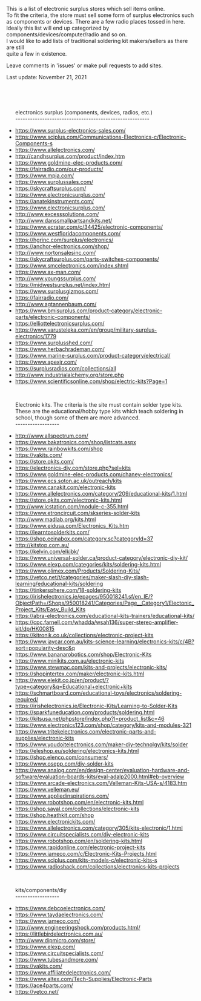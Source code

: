 This is a list of electronic surplus stores which sell items online.<br>
To fit the criteria, the store must sell some form of surplus electronics such<br>
as components or devices. There are a few radio places tossed in here.<br>
Ideally this list will end up categorized by components/devices/computer/radio and so on.<br>
I would like to add lists of traditional soldering kit makers/sellers as there are still<br>
quite a few in existence.<br><p>

Leave comments in 'issues' or make pull requests to add sites.<br><p>

Last update: November 21, 2021<br><p><br><p><br><p>



<ul>
electronics surplus (components, devices, radios, etc.)<br>
-------------------------------------------------------<br><p>
<li><a href="https://www.surplus-electronics-sales.com/">https://www.surplus-electronics-sales.com/</a></li>
<li><a href="https://www.sciplus.com/Communications-Electronics-c/Electronic-Components-s">https://www.sciplus.com/Communications-Electronics-c/Electronic-Components-s</a></li>
<li><a href="https://www.allelectronics.com/">https://www.allelectronics.com/</a></li>
<li><a href="http://candhsurplus.com/product/index.htm">http://candhsurplus.com/product/index.htm</a></li>
<li><a href="https://www.goldmine-elec-products.com/">https://www.goldmine-elec-products.com/</a></li>
<li><a href="https://fairradio.com/our-products/">https://fairradio.com/our-products/</a></li>
<li><a href="https://www.mpja.com/">https://www.mpja.com/</a></li>
<li><a href="https://www.surplussales.com/">https://www.surplussales.com/</a></li>
<li><a href="https://skycraftsurplus.com/">https://skycraftsurplus.com/</a></li>
<li><a href="https://www.electronicsurplus.com/">https://www.electronicsurplus.com/</a></li>
<li><a href="https://anatekinstruments.com/">https://anatekinstruments.com/</a></li>
<li><a href="https://www.electronicsurplus.com/">https://www.electronicsurplus.com/</a></li>
<li><a href="http://www.excesssolutions.com/">http://www.excesssolutions.com/</a></li>
<li><a href="http://www.danssmallpartsandkits.net/">http://www.danssmallpartsandkits.net/</a></li>
<li><a href="https://www.ecrater.com/c/34425/electronic-components/">https://www.ecrater.com/c/34425/electronic-components/</a></li>
<li><a href="https://www.westfloridacomponents.com/">https://www.westfloridacomponents.com/</a></li>
<li><a href="https://hgrinc.com/surplus/electronics/">https://hgrinc.com/surplus/electronics/</a></li>
<li><a href="https://anchor-electronics.com/shop/">https://anchor-electronics.com/shop/</a></li>
<li><a href="http://www.nortonsalesinc.com/">http://www.nortonsalesinc.com/</a></li>
<li><a href="https://skycraftsurplus.com/parts-switches-components/">https://skycraftsurplus.com/parts-switches-components/</a></li>
<li><a href="https://www.smcelectronics.com/index.shtml">https://www.smcelectronics.com/index.shtml</a></li>
<li><a href="https://www.ax-man.com/">https://www.ax-man.com/</a></li>
<li><a href="http://www.youngssurplus.com/">http://www.youngssurplus.com/</a></li>
<li><a href="https://midwestsurplus.net/index.html">https://midwestsurplus.net/index.html</a></li>
<li><a href="https://www.surplusgizmos.com/">https://www.surplusgizmos.com/</a></li>
<li><a href="https://fairradio.com/">https://fairradio.com/</a></li>
<li><a href="http://www.agtannenbaum.com/">http://www.agtannenbaum.com/</a></li>
<li><a href="https://www.bmisurplus.com/product-category/electronic-parts/electronic-components/">https://www.bmisurplus.com/product-category/electronic-parts/electronic-components/</a></li>
<li><a href="https://elliottelectronicsurplus.com/">https://elliottelectronicsurplus.com/</a></li>
<li><a href="https://www.varusteleka.com/en/group/military-surplus-electronics/1779">https://www.varusteleka.com/en/group/military-surplus-electronics/1779</a></li>
<li><a href="https://www.surplusshed.com/">https://www.surplusshed.com/</a></li>
<li><a href="https://www.herbachrademan.com/">https://www.herbachrademan.com/</a></li>
<li><a href="https://www.marine-surplus.com/product-category/electrical/">https://www.marine-surplus.com/product-category/electrical/</a></li>
<li><a href="https://www.apexjr.com/">https://www.apexjr.com/</a></li>
<li><a href="https://surplusradios.com/collections/all">https://surplusradios.com/collections/all</a></li>
<li><a href="http://www.industrialalchemy.org/store.php">http://www.industrialalchemy.org/store.php</a></li>
<li><a href="https://www.scientificsonline.com/shop/electric-kits?Page=1">https://www.scientificsonline.com/shop/electric-kits?Page=1</a></li>
</p>
</ul>

<br><p>

<ul>
Electronic kits. The criteria is the site must contain solder type kits. These are the educational/hobby type kits which teach soldering in school, though some of them are more advanced.<br>
------------------<br><p>
<li><a href="http://www.allspectrum.com/">http://www.allspectrum.com/</a></li>
<li><a href="https://www.bakatronics.com/shop/listcats.aspx">https://www.bakatronics.com/shop/listcats.aspx</a></li>
<li><a href="https://www.rainbowkits.com/shop">https://www.rainbowkits.com/shop</a></li>
<li><a href="https://vakits.com/">https://vakits.com/</a></li>
<li><a href="https://store.qkits.com/">https://store.qkits.com/</a></li>
<li><a href="https://electronics-diy.com/store.php?sel=kits">https://electronics-diy.com/store.php?sel=kits</a></li>
<li><a href="https://www.goldmine-elec-products.com/chaney-electronics/">https://www.goldmine-elec-products.com/chaney-electronics/</a></li>
<li><a href="https://www.ecs.soton.ac.uk/outreach/kits">https://www.ecs.soton.ac.uk/outreach/kits</a></li>
<li><a href="https://www.canakit.com/electronic-kits">https://www.canakit.com/electronic-kits</a></li>
<li><a href="https://www.allelectronics.com/category/209/educational-kits/1.html">https://www.allelectronics.com/category/209/educational-kits/1.html</a></li>
<li><a href="https://store.qkits.com/electronic-kits.html">https://store.qkits.com/electronic-kits.html</a></li>
<li><a href="http://www.icstation.com/module-c-355.html">http://www.icstation.com/module-c-355.html</a></li>
<li><a href="https://www.etroncircuit.com/skseries-solder-kits">https://www.etroncircuit.com/skseries-solder-kits</a></li>
<li><a href="http://www.madlab.org/kits.html">http://www.madlab.org/kits.html</a></li>
<li><a href="https://www.eidusa.com/Electronics_Kits.htm">https://www.eidusa.com/Electronics_Kits.htm</a></li>
<li><a href="https://learntosolderkits.com/">https://learntosolderkits.com/</a></li>
<li><a href="https://shop.eeinabox.com/category.sc?categoryId=37">https://shop.eeinabox.com/category.sc?categoryId=37</a></li>
<li><a href="http://kitstop.com.au/">http://kitstop.com.au/</a></li>
<li><a href="https://kelvin.com/elkibk/">https://kelvin.com/elkibk/</a></li>
<li><a href="https://www.universal-solder.ca/product-category/electronic-diy-kit/">https://www.universal-solder.ca/product-category/electronic-diy-kit/</a></li>
<li><a href="https://www.elexp.com/categories/kits/soldering-kits.html">https://www.elexp.com/categories/kits/soldering-kits.html</a></li>
<li><a href="https://www.olimex.com/Products/Soldering-Kits/">https://www.olimex.com/Products/Soldering-Kits/</a></li>
<li><a href="https://vetco.net/t/categories/maker-slash-diy-slash-learning/educational-kits/soldering">https://vetco.net/t/categories/maker-slash-diy-slash-learning/educational-kits/soldering</a></li>
<li><a href="https://tinkersphere.com/18-soldering-kits">https://tinkersphere.com/18-soldering-kits</a></li>
<li><a href="https://irishelectronics.ie/epages/950018241.sf/en_IE/?ObjectPath=/Shops/950018241/Categories/Page__Category1/Electonic_Project_Kits/Easy_Build_Kits">https://irishelectronics.ie/epages/950018241.sf/en_IE/?ObjectPath=/Shops/950018241/Categories/Page__Category1/Electonic_Project_Kits/Easy_Build_Kits</a></li>
<li><a href="https://abra-electronics.com/educational-kits-trainers/educational-kits/">https://abra-electronics.com/educational-kits-trainers/educational-kits/</a></li>
<li><a href="https://cpc.farnell.com/whadda/wsah136/super-stereo-amplifier-kit/dp/HK00815">https://cpc.farnell.com/whadda/wsah136/super-stereo-amplifier-kit/dp/HK00815</a></li>
<li><a href="https://kitronik.co.uk/collections/electronic-project-kits">https://kitronik.co.uk/collections/electronic-project-kits</a></li>
<li><a href="https://www.jaycar.com.au/kits-science-learning/electronics-kits/c/4B?sort=popularity-desc&q">https://www.jaycar.com.au/kits-science-learning/electronics-kits/c/4B?sort=popularity-desc&q</a></li>
<li><a href="https://www.bananarobotics.com/shop/Electronic-Kits">https://www.bananarobotics.com/shop/Electronic-Kits</a></li>
<li><a href="https://www.minikits.com.au/electronic-kits">https://www.minikits.com.au/electronic-kits</a></li>
<li><a href="https://www.stewmac.com/kits-and-projects/electronic-kits/">https://www.stewmac.com/kits-and-projects/electronic-kits/</a></li>
<li><a href="https://shopintertex.com/maker/electronic-kits.html">https://shopintertex.com/maker/electronic-kits.html</a></li>
<li><a href="https://www.elekit.co.jp/en/product/?type=category&q=Educational+electronic+kits">https://www.elekit.co.jp/en/product/?type=category&q=Educational+electronic+kits</a></li>
<li><a href="https://schmartboard.com/educational-toys/electronics/soldering-required/">https://schmartboard.com/educational-toys/electronics/soldering-required/</a></li>
<li><a href="https://irishelectronics.ie/Electronic-Kits/Learning-to-Solder-Kits">https://irishelectronics.ie/Electronic-Kits/Learning-to-Solder-Kits</a></li>
<li><a href="https://sparkfuneducation.com/products/soldering.html">https://sparkfuneducation.com/products/soldering.html</a></li>
<li><a href="https://kitsusa.net/phpstore/index.php?l=product_list&c=46">https://kitsusa.net/phpstore/index.php?l=product_list&c=46</a></li>
<li><a href="https://www.electronics123.com/shop/category/kits-and-modules-321">https://www.electronics123.com/shop/category/kits-and-modules-321</a></li>
<li><a href="https://www.tritekelectronics.com/electronic-parts-and-supplies/electronic-kits">https://www.tritekelectronics.com/electronic-parts-and-supplies/electronic-kits</a></li>
<li><a href="https://www.youdoitelectronics.com/maker-diy-technolgy/kits/solder">https://www.youdoitelectronics.com/maker-diy-technolgy/kits/solder</a></li>
<li><a href="https://eleshop.eu/soldering/electronics-kits.html">https://eleshop.eu/soldering/electronics-kits.html</a></li>
<li><a href="https://shop.elenco.com/consumers/">https://shop.elenco.com/consumers/</a></li>
<li><a href="https://www.osepp.com/diy-solder-kits">https://www.osepp.com/diy-solder-kits</a></li>
<li><a href="https://www.analog.com/en/design-center/evaluation-hardware-and-software/evaluation-boards-kits/eval-adalp2000.html#eb-overview">https://www.analog.com/en/design-center/evaluation-hardware-and-software/evaluation-boards-kits/eval-adalp2000.html#eb-overview</a></li>
<li><a href="https://www.arcade-electronics.com/Velleman-Kits-USA-s/4183.htm">https://www.arcade-electronics.com/Velleman-Kits-USA-s/4183.htm</a></li>
<li><a href="https://www.velleman.eu/">https://www.velleman.eu/</a></li>
<li><a href="https://www.appliedinspirations.com/">https://www.appliedinspirations.com/</a></li>
<li><a href="https://www.robotshop.com/en/electronic-kits.html">https://www.robotshop.com/en/electronic-kits.html</a></li>
<li><a href="https://shop.sayal.com/collections/electronic-kits">https://shop.sayal.com/collections/electronic-kits</a></li>
<li><a href="https://shop.heathkit.com/shop">https://shop.heathkit.com/shop</a></li>
<li><a href="https://www.electronickits.com/">https://www.electronickits.com/</a></li>
<li><a href="https://www.allelectronics.com/category/305/kits-electronic/1.html">https://www.allelectronics.com/category/305/kits-electronic/1.html</a></li>
<li><a href="https://www.circuitspecialists.com/diy-electronic-kits">https://www.circuitspecialists.com/diy-electronic-kits</a></li>
<li><a href="https://www.robotshop.com/en/soldering-kits.html">https://www.robotshop.com/en/soldering-kits.html</a></li>
<li><a href="https://www.rapidonline.com/electronic-project-kits">https://www.rapidonline.com/electronic-project-kits</a></li>
<li><a href="https://www.jameco.com/c/Electronic-Kits-Projects.html">https://www.jameco.com/c/Electronic-Kits-Projects.html</a></li>
<li><a href="https://www.sciplus.com/kits-models-c/electronic-kits-s">https://www.sciplus.com/kits-models-c/electronic-kits-s</a></li>
<li><a href="https://www.radioshack.com/collections/electronics-kits-projects">https://www.radioshack.com/collections/electronics-kits-projects</a></li>
</ul>

<br><p>
<ul>
kits/components/diy<br>
------------------<br><p>
<li><a href="https://www.debcoelectronics.com/">https://www.debcoelectronics.com/</a></li>
<li><a href="https://www.taydaelectronics.com/">https://www.taydaelectronics.com/</a></li>
<li><a href="https://www.jameco.com/">https://www.jameco.com/</a></li>
<li><a href="http://www.engineeringshock.com/products.html/">http://www.engineeringshock.com/products.html/</a></li>
<li><a href="https://littlebirdelectronics.com.au/">https://littlebirdelectronics.com.au/</a></li>
<li><a href="http://www.dipmicro.com/store/">http://www.dipmicro.com/store/</a></li>
<li><a href="https://www.elexp.com/">https://www.elexp.com/</a></li>
<li><a href="https://www.circuitspecialists.com/">https://www.circuitspecialists.com/</a></li>
<li><a href="https://www.tubesandmore.com/">https://www.tubesandmore.com/</a></li>
<li><a href="https://vakits.com/">https://vakits.com/</a></li>
<li><a href="https://www.affiliatedelectronics.com/">https://www.affiliatedelectronics.com/</a></li>
<li><a href="https://www.altex.com/Tech-Supplies/Electronic-Parts">https://www.altex.com/Tech-Supplies/Electronic-Parts</a></li>
<li><a href="https://ace4parts.com/">https://ace4parts.com/</a></li>
<li><a href="https://vetco.net/">https://vetco.net/</a></li>
</ul>
<br><p>
